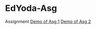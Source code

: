 # EdYoda-Asg

Assignment
<a href="https://edyoda-asg1.netlify.app/">Demo of Asg 1</a>
<a href="https://edyoda-asg2.netlify.app/">Demo of Asg 2</a>
